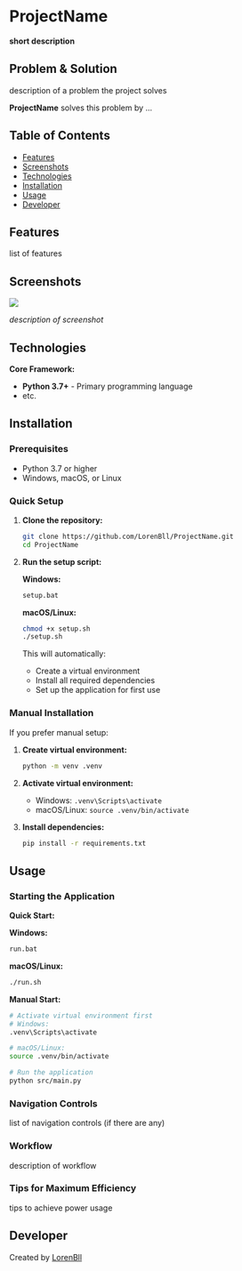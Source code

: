 # ProjectName

**short description**

## Problem & Solution

description of a problem the project solves

**ProjectName** solves this problem by ...

## Table of Contents

- [Features](#features)
- [Screenshots](#screenshots)
- [Technologies](#technologies)
- [Installation](#installation)
- [Usage](#usage)
- [Developer](#developer)

## Features

list of features

## Screenshots

![](docs/images/screenshot.png)

*description of screenshot*

## Technologies

**Core Framework:**
- **Python 3.7+** - Primary programming language
- etc.

## Installation

### Prerequisites
- Python 3.7 or higher
- Windows, macOS, or Linux

### Quick Setup

1. **Clone the repository:**
   ```bash
   git clone https://github.com/LorenBll/ProjectName.git
   cd ProjectName
   ```

2. **Run the setup script:**
   
   **Windows:**
   ```bash
   setup.bat
   ```
   
   **macOS/Linux:**
   ```bash
   chmod +x setup.sh
   ./setup.sh
   ```
   
   This will automatically:
   - Create a virtual environment
   - Install all required dependencies
   - Set up the application for first use

### Manual Installation

If you prefer manual setup:

1. **Create virtual environment:**
   ```bash
   python -m venv .venv
   ```

2. **Activate virtual environment:**
   - Windows: `.venv\Scripts\activate`
   - macOS/Linux: `source .venv/bin/activate`

3. **Install dependencies:**
   ```bash
   pip install -r requirements.txt
   ```

## Usage

### Starting the Application

**Quick Start:**

**Windows:**
```bash
run.bat
```

**macOS/Linux:**
```bash
./run.sh
```

**Manual Start:**
```bash
# Activate virtual environment first
# Windows:
.venv\Scripts\activate

# macOS/Linux:
source .venv/bin/activate

# Run the application
python src/main.py
```

### Navigation Controls

list of navigation controls (if there are any)

### Workflow

description of workflow

### Tips for Maximum Efficiency

tips to achieve power usage

## Developer

Created by [LorenBll](https://github.com/LorenBll)
